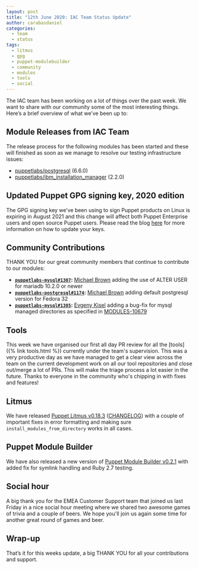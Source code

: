 ```yaml
---
layout: post
title: "12th June 2020: IAC Team Status Update"
author: carabasdaniel
categories:
  - team
  - status
tags:
  - litmus
  - gpg
  - puppet-modulebuilder
  - community
  - modules
  - tools
  - social
---
```


The IAC team has been working on a lot of things over the past week. We want to share with our community some of the most interesting things. Here’s a brief overview of what we’ve been up to:

## Module Releases from IAC Team
The release process for the following modules has been started and these will finished as soon as we manage to resolve our testing infrastructure issues:
- [puppetlabs/postgresql](https://github.com/puppetlabs/puppetlabs-postgresql) (6.6.0)
- [puppetlabs/ibm_installation_manager](https://github.com/puppetlabs/puppetlabs-ibm_installation_manager) (2.2.0)

## Updated Puppet GPG signing key, 2020 edition

The GPG signing key we’ve been using to sign Puppet products on Linux is expiring in August 2021 and this change will affect both Puppet Enterprise users and open source Puppet users. Please read the blog [here](http://feedproxy.google.com/~r/planetpuppet/~3/BAyZ9YYraQA/) for more information on how to update your keys.

## Community Contributions
THANK YOU for our great community members that continue to contribute to our modules:
- **[`puppetlabs-mysql#1307`](https://github.com/puppetlabs/puppetlabs-mysql/pull/1307):** [Michael Brown](https://github.com/mcb30) adding the use of ALTER USER for mariadb 10.2.0 or newer 
- **[`puppetlabs-postgresql#1174`](https://github.com/puppetlabs/puppetlabs-postgresql/pull/1174):** [Michael Brown](https://github.com/mcb30) adding default postgresql version for Fedora 32
- **[`puppetlabs-mysql#1305`](https://github.com/puppetlabs/puppetlabs-mysql/pull/1305):** [Evgeny Kisel](https://github.com/evgenkisel) adding a bug-fix for mysql managed directories as specified in [MODULES-10679](https://tickets.puppetlabs.com/browse/MODULES-10679)

## Tools
This week we have organised our first all day PR review for all the [tools]({% link tools.html %}) currently under the team's supervision.
This was a very productive day as we have managed to get a clear view across the team on the current development work on all our tool repositories and close out/merge a lot of PRs.
This will make the triage process a lot easier in the future.
Thanks to everyone in the community who's chipping in with fixes and features!

## Litmus
We have released [Puppet Litmus v0.18.3](https://github.com/puppetlabs/puppet_litmus/tree/v0.18.3) ([CHANGELOG](https://github.com/puppetlabs/puppet_litmus/blob/v0.18.3/CHANGELOG.md)) with a couple of important fixes in error formatting and making sure `install_modules_from_directory` works in all cases.

## Puppet Module Builder
We have also released a new version of [Puppet Module Builder v0.2.1](https://github.com/puppetlabs/puppet-modulebuilder/tree/v0.2.1) with added fix for symlink handling and Ruby 2.7 testing.

## Social hour
A big thank you for the EMEA Customer Support team that joined us last Friday in a nice social hour meeting where we shared two awesome games of trivia and a couple of beers. We hope you'll join us again some time for another great round of games and beer. 

## Wrap-up

That’s it for this weeks update, a big THANK YOU for all your contributions and support.
